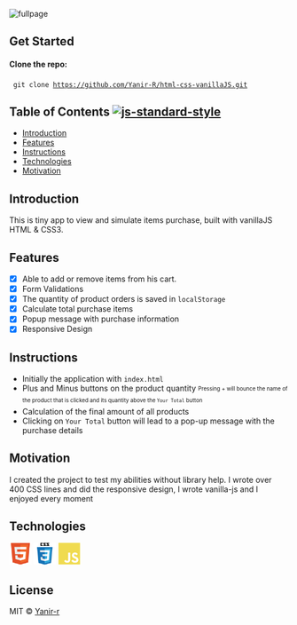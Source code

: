 <img src="https://i.ibb.co/2KZ6mJ3/fullpage.png" alt="fullpage" width="900" height="350"></a>
## Get Started
 #### Clone the repo:
<code> git clone https://github.com/Yanir-R/html-css-vanillaJS.git </code>


## Table of Contents [![js-standard-style](https://img.shields.io/badge/code%20style-standard-brightgreen.svg?style=flat)](https://github.com/feross/standard)

- [Introduction](#Introduction)
- [Features](#features)
- [Instructions](#Instructions)
- [Technologies](#Technologies)
- [Motivation](#Motivation)

## Introduction
This is tiny app to view and simulate items purchase, built with vanillaJS HTML & CSS3.

## Features
- [x] Able to add or remove items from his cart.
- [x] Form Validations
- [x] The quantity of product orders is saved in <code>localStorage</code>
- [x] Calculate total purchase items
- [X] Popup message with purchase information
- [X] Responsive Design

## Instructions
- Initially the application with <code>index.html</code>
- Plus and Minus buttons on the product quantity  <sub><sup> Pressing + will bounce the name of the product that is clicked and its quantity above the <code>Your Total</code> button </sub></sup>
- Calculation of the final amount of all products
- Clicking on <code>Your Total</code> button will lead to a pop-up message with the purchase details


## Motivation
I created the project to test my abilities without library help.
I wrote over 400 CSS lines and did the responsive design, I wrote vanilla-js and I enjoyed every moment

## Technologies
[<img src=https://raw.githubusercontent.com/devicons/devicon/master/icons/html5/html5-original.svg width="40" height="40"/>](wikipedia.org/wiki/HTML5)
[<img src=https://raw.githubusercontent.com/devicons/devicon/master/icons/css3/css3-original-wordmark.svg width="40" height="40" />](https://en.wikipedia.org/wiki/CSS)
[<img src=https://raw.githubusercontent.com/devicons/devicon/master/icons/javascript/javascript-plain.svg width="40" height="40" />](https://www.javascript.com/)

## License
MIT © [Yanir-r]()
